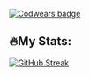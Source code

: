 [![Codwears badge](https://www.codewars.com/users/KaninGleb/badges/large)](https://www.codewars.com/users/KaninGleb)
<h2>🔥My Stats:</h2>
<a href="https://git.io/streak-stats"><img src="https://github-readme-streak-stats.herokuapp.com?user=KaninGleb&theme=radical&border_radius=10&date_format=M%20j%5B%2C%20Y%5D&card_width=495" alt="GitHub Streak" /></a>
